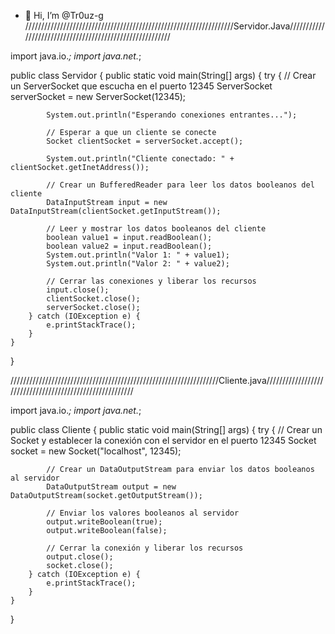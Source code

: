 - 👋 Hi, I’m @Tr0uz-g
//////////////////////////////////////////////////////////////////Servidor.Java/////////////////////////////////////////////////////////

import java.io.*;
import java.net.*;

public class Servidor {
    public static void main(String[] args) {
        try {
            // Crear un ServerSocket que escucha en el puerto 12345
            ServerSocket serverSocket = new ServerSocket(12345);

            System.out.println("Esperando conexiones entrantes...");

            // Esperar a que un cliente se conecte
            Socket clientSocket = serverSocket.accept();

            System.out.println("Cliente conectado: " + clientSocket.getInetAddress());

            // Crear un BufferedReader para leer los datos booleanos del cliente
            DataInputStream input = new DataInputStream(clientSocket.getInputStream());

            // Leer y mostrar los datos booleanos del cliente
            boolean value1 = input.readBoolean();
            boolean value2 = input.readBoolean();
            System.out.println("Valor 1: " + value1);
            System.out.println("Valor 2: " + value2);

            // Cerrar las conexiones y liberar los recursos
            input.close();
            clientSocket.close();
            serverSocket.close();
        } catch (IOException e) {
            e.printStackTrace();
        }
    }
}

//////////////////////////////////////////////////////////////////Cliente.java/////////////////////////////////////////////////////////

import java.io.*;
import java.net.*;

public class Cliente {
    public static void main(String[] args) {
        try {
            // Crear un Socket y establecer la conexión con el servidor en el puerto 12345
            Socket socket = new Socket("localhost", 12345);

            // Crear un DataOutputStream para enviar los datos booleanos al servidor
            DataOutputStream output = new DataOutputStream(socket.getOutputStream());

            // Enviar los valores booleanos al servidor
            output.writeBoolean(true);
            output.writeBoolean(false);

            // Cerrar la conexión y liberar los recursos
            output.close();
            socket.close();
        } catch (IOException e) {
            e.printStackTrace();
        }
    }
}



